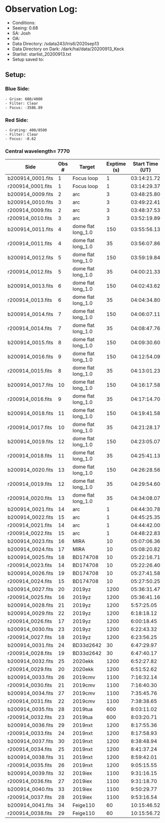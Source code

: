 # Observation Log: 

* Conditions:
* Seeing: 0.68
* SA: Josh
* OA: 
* Data Directory: /sdata243/lris6/2020sep13
* Data Directory on Dark: /dark/hal/data/20200913_Keck
* Starlist: starlist_20200913.txt
* Setup saved to: 

## Setup: 


### Blue Side:
    - Grism: 600/4000
    - Filter: Clear
    - Focus: -3586.89

### Red Side:
    - Grating: 400/8500
    - Filter: Clear
    - Focus: -0.62
    
### Central wavelength= 7770


| Side | Obs #     | Target    | Exptime (s) | Start Time (UT) | Airmass | Comments                                                   |
|------|-----------|-----------|-------------|-----------------|---------|------------------------------------------------------------|
|b200914_0001.fits|1|Focus loop        |1|03:14:21.72||long_1.0|
|r200914_0001.fits|1|Focus loop        |1|03:14:29.37||long_1.0|	
|b200914_0009.fits|2|arc               |3|03:48:25.80||long_1.0|
|b200914_0010.fits|3|arc               |3|03:49:22.41||long_1.0|
|r200914_0009.fits|2|arc               |3|03:48:37.53||long_1.0|
|r200914_0010.fits|3|arc               |3|03:52:19.89||long_1.0|
|b200914_0011.fits|4|dome flat long_1.0 |150|03:55:56.13||long_1.0|
|r200914_0011.fits|4|dome flat long_1.0 |35|03:56:07.86||long_1.0|
|b200914_0012.fits|5|dome flat long_1.0 |150|03:59:19.84||long_1.0|
|r200914_0012.fits|5|dome flat long_1.0 |35|04:00:21.33||long_1.0|
|b200914_0013.fits|6|dome flat long_1.0 |150|04:02:43.62||long_1.0|
|r200914_0013.fits|6|dome flat long_1.0 |35|04:04:34.80||long_1.0|
|b200914_0014.fits|7|dome flat long_1.0 |150|04:06:07.11||long_1.0|
|r200914_0014.fits|7|dome flat long_1.0 |35|04:08:47.76||long_1.0|
|b200914_0015.fits|8|dome flat long_1.0 |150|04:09:30.60||long_1.0|
|b200914_0016.fits|9|dome flat long_1.0 |150|04:12:54.09||long_1.0|
|r200914_0015.fits|8|dome flat long_1.0 |35|04:13:01.23||long_1.0|
|b200914_0017.fits|10|dome flat long_1.0    |150|04:16:17.58||long_1.0|
|r200914_0016.fits|9|dome flat long_1.0 |35|04:17:14.70||long_1.0|
|b200914_0018.fits|11|dome flat long_1.0    |150|04:19:41.58||long_1.0|
|r200914_0017.fits|10|dome flat long_1.0    |35|04:21:28.17||long_1.0|
|b200914_0019.fits|12|dome flat long_1.0    |150|04:23:05.07||long_1.0|
|r200914_0018.fits|11|dome flat long_1.0    |35|04:25:41.13||long_1.0|
|b200914_0020.fits|13|dome flat long_1.0    |150|04:26:28.56||long_1.0|
|r200914_0019.fits|12|dome flat long_1.0    |35|04:29:54.60||long_1.0|
|r200914_0020.fits|13|dome flat long_1.0    |35|04:34:08.07||long_1.0|
|b200914_0021.fits|14|arc               |1|04:44:30.78||long_1.0|
|b200914_0022.fits|15|arc               |1|04:45:25.35||long_1.0|
|r200914_0021.fits|14|arc               |1|04:44:42.00||long_1.0|
|r200914_0022.fits|15|arc               |1|04:48:22.83||long_1.0|
|b200914_0023.fits|16|MIRA              |10|05:07:06.36|1.37|direct|
|b200914_0024.fits|17|MIRA              |10|05:08:20.82|1.37|direct|
|b200914_0025.fits|18|BD174708          |10|05:22:16.71|1.59|long_1.0|
|r200914_0023.fits|14|BD174708          |10|05:22:26.40|1.59|long_1.0|
|b200914_0026.fits|19|BD174708          |10|05:27:41.58|1.55|long_1.5|
|r200914_0024.fits|15|BD174708          |10|05:27:50.25|1.55|long_1.5|
|b200914_0027.fits|20|2019yz          |1200|05:36:31.47|1.53|long_1.0|
|r200914_0025.fits|16|2019yz          |1200|05:36:41.16|1.54|long_1.0|
|b200914_0028.fits|21|2019yz          |1200|5:57:25.05|1.70|long_1.0|
|b200914_0029.fits|22|2019yz          |1200|6:18:18.12|1.93|long_1.0|
|r200914_0026.fits|17|2019yz          |1200|6:00:18.45|1.73|long_1.0|
|b200914_0030.fits|23|2019yz          |1200|6:22:43.32|1.99|long_1.0|
|r200914_0027.fits|18|2019yz          |1200|6:23:56.25|2.01|long_1.0|
|b200914_0031.fits|24|BD33d2642          |30|6:47:29.97|1.79|long_1.0|
|r200914_0028.fits|19|BD33d2642          |30|6:47:40.17|1.80|long_1.0|
|b200914_0032.fits|25|2020ekk          |1200|6:52:27.82|1.45|long_1.0|
|r200914_0029.fits|20|2020ekk          |1200|6:51:52.62|1.45|long_1.0|
|b200914_0033.fits|26|2019cmv          |1100|7:16:32.14|1.18|long_1.0|
|r200914_0030.fits|21|2019cmv          |1100|7:16:40.30|1.18|long_1.0|
|b200914_0034.fits|27|2019cmv          |1100|7:35:45.76|1.21|long_1.0|
|r200914_0031.fits|22|2019cmv          |1100|7:38:38.65|1.22|long_1.0|
|b200914_0035.fits|28|2019tua          |600|8:03:11.02|1.02|long_1.0|
|r200914_0032.fits|23|2019tua          |600|8:03:20.71|1.02|long_1.0|
|b200914_0036.fits|29|2019nxt          |1200|8:17:55.36|1.07|long_1.0|
|r200914_0033.fits|24|2019nxt          |1200|8:17:58.93|1.07|long_1.0|
|b200914_0037.fits|30|2019nxt          |1200|8:38:48.94|1.05|long_1.0|
|r200914_0034.fits|25|2019nxt          |1200|8:41:37.24|1.05|long_1.0|
|b200914_0038.fits|31|2019nxt          |1200|8:59:42.01|1.05|long_1.0|
|r200914_0035.fits|26|2019nxt          |1200|9:05:15.55|1.05|long_1.0|
|b200914_0039.fits|32|2019iex          |1100|9:31:16.15|1.04|long_1.0|
|r200914_0036.fits|27|2019iex          |1100|9:31:18.70|1.04|long_1.0|
|b200914_0040.fits|33|2019iex          |1100|9:50:29.77|1.02|long_1.0|
|r200914_0037.fits|28|2019iex          |1100|9:53:16.54|1.02|long_1.0|
|b200914_0041.fits|34|Feige110         |60|10:15:46.52|1.10|long_1.0|
|r200914_0038.fits|29|Feige110         |60|10:15:56.72|1.10|long_1.0|
